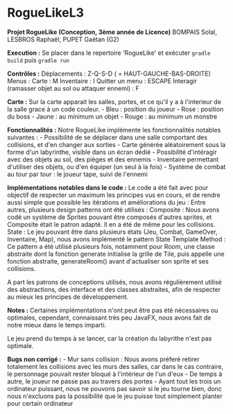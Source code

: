 # RogueLikeL3
__Projet RogueLike (Conception, 3ème année de Licence)__
BOMPAIS Solal, LESBROS Raphaël, PUPET Gaëtan (G2)


__Execution :__
Se placer dans le repertoire 'RogueLike' et exécuter ``gradle build`` puis ``gradle run``


__Contrôles :__
	Déplacements : Z-Q-S-D ( = HAUT-GAUCHE-BAS-DROITE)
	Menus :
		Carte : M
		Inventaire : I
		Quitter un menu : ESCAPE
	Interagir (ramasser objet au sol ou attaquer ennemi) : F


__Carte :__
	Sur la carte apparait les salles, portes, et ce qu'il y a à l'interieur de la salle grace à un code couleur.
		- Bleu : position du joueur
		- Rose : position du boss
		- Jaune : au minimum un objet
		- Rouge : au minimum un monstre

__Fonctionnalités :__
Notre RogueLike implémente les fonctionnalités notables suivantes :
	- Possibilité de se déplacer dans une salle comportant des collisions, et d'en changer aux sorties
	- Carte générée aléatoirement sous la forme d'un labyrinthe, visible dans un écran dédié
	- Possibilité d'intéragir avec des objets au sol, des pièges et des ennemis
	- Inventaire permettant d'utiliser des objets, ou d'en équiper (un seul à la fois)
	- Système de combat au tour par tour : le joueur tape, suivi de l'ennemi


__Implémentations notables dans le code :__
Le code a été fait avec pour objectif de respecter un maximum les principes vus en cours, et de rendre aussi simple que possible les itérations et améliorations du jeu :
Entre autres, plusieurs design patterns ont été utilisés :
	Composite : Nous avons codé un système de Sprites pouvant être composés d'autres sprites, et Composite était le patron adapté. Il en a été de même pour les collisions.
	State : Le jeu pouvant être dans plusieurs états (Jeu, Combat, GameOver, Inventaire, Map), nous avons implémenté le pattern State
	Template Method : Ce pattern a été utilisé plusieurs fois, notamment pour Room, une classe abstraite dont la fonction generate initialise la grille de Tile, puis appelle une fonction abstraite, generateRoom() avant d'actualiser son sprite et ses collisions.

A part les patrons de conceptions utilisés, nous avons régulièrement utilisé des abstractions, des interface et des classes abstraites, afin de respecter au mieux les principes de développement.

__Notes :__
Certaines implémentations n'ont peut être pas été nécessaires ou optimales, cependant, connaissant très peu JavaFX, nous avons fait de notre mieux dans le temps imparti.

Le jeu prend du temps à se lancer, car la création du labyrithe n'est pas optimale.


__Bugs non corrigé :__
	- Mur sans collision : Nous avons préferé retirer totalement les collisions avec les murs des salles, car dans le cas contraire, le personnage pouvait rester bloqué à l'intérieur de l'un d'eux
	- De temps à autre, le joueur ne passe pas au travers des portes
	- Ayant tout les trois un ordinateur puissant, nous ne pouvons pas savoir si le jeu tourne bien, donc nous n'excluons pas la possibilité que le jeu puisse tout simplement planter pour certain ordinateur
